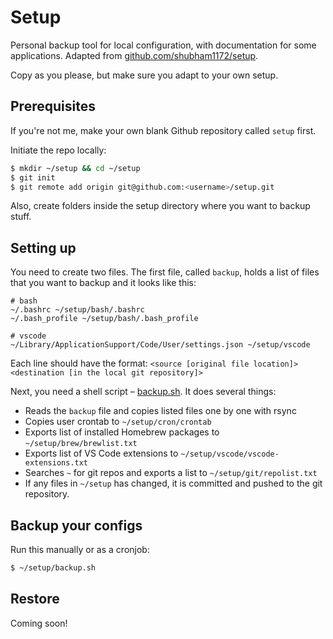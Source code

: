 # Setup
Personal backup tool for local configuration, with documentation for some applications. Adapted from [github.com/shubham1172/setup](https://github.com/shubham1172/setup).

Copy as you please, but make sure you adapt to your own setup.

## Prerequisites
If you're not me, make your own blank Github repository called `setup` first.

Initiate the repo locally:
```sh
$ mkdir ~/setup && cd ~/setup
$ git init
$ git remote add origin git@github.com:<username>/setup.git
```
Also, create folders inside the setup directory where you want to backup stuff.

## Setting up
You need to create two files. The first file, called `backup`, holds a list of files that you want to backup and it looks like this:
```
# bash
~/.bashrc ~/setup/bash/.bashrc
~/.bash_profile ~/setup/bash/.bash_profile

# vscode
~/Library/ApplicationSupport/Code/User/settings.json ~/setup/vscode
```
Each line should have the format: `<source [original file location]> <destination [in the local git repository]>`

Next, you need a shell script – [backup.sh](backup.sh). It does several things:
- Reads the `backup` file and copies listed files one by one with rsync
- Copies user crontab to `~/setup/cron/crontab`
- Exports list of installed Homebrew packages to `~/setup/brew/brewlist.txt`
- Exports list of VS Code extensions to `~/setup/vscode/vscode-extensions.txt`
- Searches `~` for git repos and exports a list to `~/setup/git/repolist.txt`
- If any files in `~/setup` has changed, it is committed and pushed to the git repository.

## Backup your configs
Run this manually or as a cronjob:
```sh
$ ~/setup/backup.sh
```

## Restore
Coming soon!
